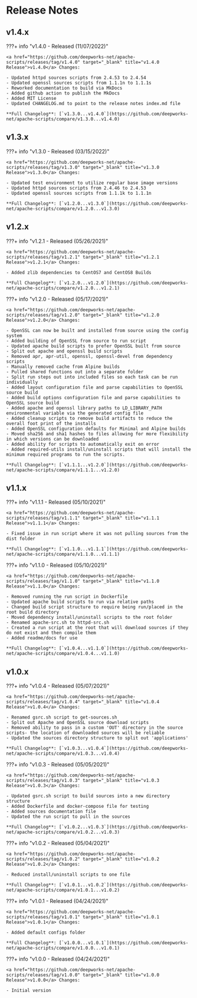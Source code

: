 # Release Notes

## v1.4.x

???+ info "v1.4.0 - Released (11/07/2022)"

    <a href="https://github.com/deepworks-net/apache-scripts/releases/tag/v1.4.0" target="_blank" title="v1.4.0 Release">v1.4.0</a> Changes:

    - Updated httpd sources scripts from 2.4.53 to 2.4.54
    - Updated openssl sources scripts from 1.1.1n to 1.1.1s
    - Reworked documentation to build via MkDocs
    - Added github action to publish the MkDocs
    - Added MIT License
    - Updated CHANGELOG.md to point to the release notes index.md file

    **Full Changelog**: [`v1.3.0...v1.4.0`](https://github.com/deepworks-net/apache-scripts/compare/v1.3.0...v1.4.0)

## v1.3.x

???+ info "v1.3.0 - Released (03/15/2022)"

    <a href="https://github.com/deepworks-net/apache-scripts/releases/tag/v1.3.0" target="_blank" title="v1.3.0 Release">v1.3.0</a> Changes:

    - Updated test environment to utilize regular base image versions
    - Updated httpd sources scripts from 2.4.46 to 2.4.53
    - Updated openssl sources scripts from 1.1.1k to 1.1.1n

    **Full Changelog**: [`v1.2.0...v1.3.0`](https://github.com/deepworks-net/apache-scripts/compare/v1.2.0...v1.3.0)

## v1.2.x

???+ info "v1.2.1 - Released (05/26/2021)"

    <a href="https://github.com/deepworks-net/apache-scripts/releases/tag/v1.2.1" target="_blank" title="v1.2.1 Release">v1.2.1</a> Changes:

    - Added zlib dependencies to CentOS7 and CentOS8 Builds

    **Full Changelog**: [`v1.2.0...v1.2.0`](https://github.com/deepworks-net/apache-scripts/compare/v1.2.0...v1.2.1)

???+ info "v1.2.0 - Released (05/17/2021)"

    <a href="https://github.com/deepworks-net/apache-scripts/releases/tag/v1.2.0" target="_blank" title="v1.2.0 Release">v1.2.0</a> Changes:

    - OpenSSL can now be built and installed from source using the config system
    - Added building of OpenSSL from source to run script
    - Updated apache build scripts to prefer OpenSSL built from source
    - Split out apache and openssl build scripts
    - Removed apr, apr-util, openssl, openssl-devel from dependency scripts
    - Manually removed cache from Alpine builds
    - Pulled shared functions out into a separate folder
    - Split run steps out into included files so each task can be run individually
    - Added layout configuration file and parse capabilities to OpenSSL source build
    - Added build options configuration file and parse capabilities to OpenSSL source build
    - Added apache and openssl library paths to LD_LIBRARY_PATH environmental variable via the generated config file
    - Added cleanup scripts to remove build artifacts to reduce the overall foot print of the installs
    - Added OpenSSL configuration defaults for Minimal and Alpine builds
    - Moved sha256 and sha1 hashes to files allowing for more flexibility in which versions can be downloaded
    - Added ability for scripts to automatically exit on error
    - Added required-utils install/uninstall scripts that will install the minimum required programs to run the scripts.

    **Full Changelog**: [`v1.1.1...v1.2.0`](https://github.com/deepworks-net/apache-scripts/compare/v1.1.1...v1.2.0)

## v1.1.x

???+ info "v1.1.1 - Released (05/10/2021)"

    <a href="https://github.com/deepworks-net/apache-scripts/releases/tag/v1.1.1" target="_blank" title="v1.1.1 Release">v1.1.1</a> Changes:

    - Fixed issue in run script where it was not pulling sources from the dist folder

    **Full Changelog**: [`v1.1.0...v1.1.1`](https://github.com/deepworks-net/apache-scripts/compare/v1.1.0...v1.1.1)

???+ info "v1.1.0 - Released (05/10/2021)"

    <a href="https://github.com/deepworks-net/apache-scripts/releases/tag/v1.1.0" target="_blank" title="v1.1.0 Release">v1.1.0</a> Changes:

    - Removed running the run script in Dockerfile
    - Updated apache build scripts to run via relative paths
    - Changed build script structure to require being run/placed in the root build directory
    - Moved dependency install/uninstall scripts to the root folder
    - Renamed apache-src.sh to httpd-src.sh
    - Created a run script at the root that will download sources if they do not exist and then compile them
    - Added readme/docs for use

    **Full Changelog**: [`v1.0.4...v1.1.0`](https://github.com/deepworks-net/apache-scripts/compare/v1.0.4...v1.1.0)

## v1.0.x

???+ info "v1.0.4 - Released (05/07/2021)"

    <a href="https://github.com/deepworks-net/apache-scripts/releases/tag/v1.0.4" target="_blank" title="v1.0.4 Release">v1.0.4</a> Changes:

    - Renamed gsrc.sh script to get-sources.sh
    - Split out Apache and OpenSSL source download scripts
    - Removed ability to pass in a custom 'OUT' directory in the source scripts- the location of downloaded sources will be reliable
    - Updated the sources directory structure to split out 'applications'

    **Full Changelog**: [`v1.0.3...v1.0.4`](https://github.com/deepworks-net/apache-scripts/compare/v1.0.3...v1.0.4)

???+ info "v1.0.3 - Released (05/05/2021)"

    <a href="https://github.com/deepworks-net/apache-scripts/releases/tag/v1.0.3" target="_blank" title="v1.0.3 Release">v1.0.3</a> Changes:

    - Updated gsrc.sh script to build sources into a new directory structure
    - Added Dockerfile and docker-compose file for testing
    - Added sources documentation file
    - Updated the run script to pull in the sources

    **Full Changelog**: [`v1.0.2...v1.0.3`](https://github.com/deepworks-net/apache-scripts/compare/v1.0.2...v1.0.3)

???+ info "v1.0.2 - Released (05/04/2021)"

    <a href="https://github.com/deepworks-net/apache-scripts/releases/tag/v1.0.2" target="_blank" title="v1.0.2 Release">v1.0.2</a> Changes:

    - Reduced install/uninstall scripts to one file

    **Full Changelog**: [`v1.0.1...v1.0.2`](https://github.com/deepworks-net/apache-scripts/compare/v1.0.1...v1.0.2)

???+ info "v1.0.1 - Released (04/24/2021)"

    <a href="https://github.com/deepworks-net/apache-scripts/releases/tag/v1.0.1" target="_blank" title="v1.0.1 Release">v1.0.1</a> Changes:

    - Added default configs folder

    **Full Changelog**: [`v1.0.0...v1.0.1`](https://github.com/deepworks-net/apache-scripts/compare/v1.0.0...v1.0.1)

???+ info "v1.0.0 - Released (04/24/2021)"

    <a href="https://github.com/deepworks-net/apache-scripts/releases/tag/v1.0.0" target="_blank" title="v1.0.0 Release">v1.0.0</a> Changes:

    - Initial version